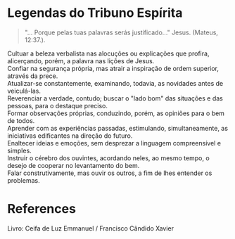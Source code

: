 # Legendas do Tribuno Espírita

> "... Porque pelas tuas palavras serás justificado..." Jesus. (Mateus, 12:37.).

Cultuar a beleza verbalista nas alocuções ou explicações que profira, alicerçando, porém, a palavra nas lições de Jesus.  
Confiar na segurança própria, mas atrair a inspiração de ordem superior, através da prece.  
Atualizar-se constantemente, examinando, todavia, as novidades antes de veiculá-las.  
Reverenciar a verdade, contudo; buscar o "lado bom" das situações e das pessoas, para o destaque preciso.  
Formar observações próprias, conduzindo, porém, as opiniões para o bem de todos.  
Aprender com as experiências passadas, estimulando, simultaneamente, as iniciativas edificantes na direção do futuro.  
Enaltecer ideias e emoções, sem desprezar a linguagem compreensível e simples.  
Instruir o cérebro dos ouvintes, acordando neles, ao mesmo tempo, o desejo de cooperar no levantamento do bem.  
Falar construtivamente, mas ouvir os outros, a fim de lhes entender os problemas.  

# References
Livro: Ceifa de Luz
Emmanuel / Francisco Cândido Xavier
